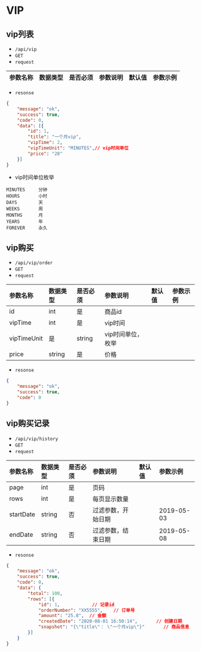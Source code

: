 # VIP
## vip列表
- `/api/vip`
- `GET`
- `request`

| 参数名称 | 数据类型 | 是否必须 |参数说明|默认值|参数示例|
| :-----| :---- | :---- | :---- | :---- | :---- |

- `resonse`
```json
{
    "message": "ok",
    "success": true,
    "code": 0,
    "data": [{
        "id": 1,
        "title": "一个月vip",
        "vipTime": 2,
        "vipTimeUnit": "MINUTES",// vip时间单位
        "price": "28"
    }]
}
```
- vip时间单位枚举
```
MINUTES     分钟
HOURS       小时
DAYS        天
WEEKS       周
MONTHS      月
YEARS       年
FOREVER     永久
```

## vip购买
- `/api/vip/order`
- `GET`
- `request`

| 参数名称 | 数据类型 | 是否必须 |参数说明|默认值|参数示例|
| :-----| :---- | :---- | :---- | :---- | :---- |
| id | int | 是 | 商品id|||
| vipTime | int | 是 | vip时间|||
| vipTimeUnit | 是|string | vip时间单位，枚举|||
| price | string | 是 | 价格|||

- `resonse`
```json
{
    "message": "ok",
    "success": true,
    "code": 0
}
```

## vip购买记录
- `/api/vip/history`
- `GET`
- `request`

| 参数名称 | 数据类型 | 是否必须 |参数说明|默认值|参数示例|
| :-----| :---- | :---- | :---- | :---- | :---- |
| page | int | 是 | 页码|||
| rows | int | 是 | 每页显示数量|||
| startDate | string | 否 |过滤参数，开始日期||2019-05-03|
| endDate | string | 否 |过滤参数，结束日期||2019-05-08|
- `resonse`
```json
{
    "message": "ok",
    "success": true,
    "code": 0,
    "data": {
        "total": 100,
        "rows": [{
            "id": 1,            // 记录id
            "orderNumber": "XX5555",    // 订单号
            "amount": "25.8",  // 金额  
            "createdDate": "2020-08-01 16:50:14",       // 创建日期
            "snapshot": "{\"title\"： \"一个月vip\"}"       // 商品信息
        }]
    }
}
```